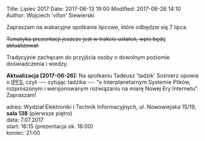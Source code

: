 Title: Lipiec 2017
Date: 2017-06-13 19:00
Modified: 2017-06-26 14:10
Author: Wojciech 'vifon' Siewierski

Zapraszam na wakacyjne spotkanie lipcowe, które odbędzie się 7 lipca.

<strike>Tematyka prezentacji jeszcze jest w trakcie ustaleń, wpis będę
aktualizował.</strike>

Tradycyjnie zachęcam do przyjścia osoby o dowolnym poziomie
doświadczenia i wiedzy.

**Aktualizacja [2017-06-26]:** Na spotkaniu Tadeusz 'tadzik' Sośnierz
opowie o [IPFS][1], czyli --- cytując tadzika --- "o Interplanetarnym Systemie
Plików, rozproszonym i wersjonowanym rozwiązaniu na miarę Nowej Ery
Internetu". Zapraszam!

[1]: https://ipfs.io/

adres: Wydział Elektroniki i Technik Informacyjnych, ul. Nowowiejska 15/19, **sala 138** (pierwsze piętro)  
data: 7.07.2017  
start: 16:15 (prezentacja ok. 18:00)  
koniec: 21:00
